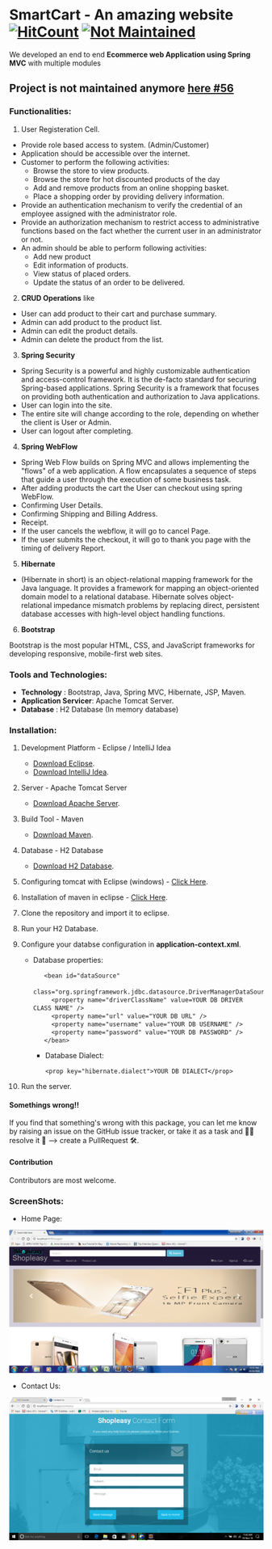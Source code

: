 # SmartCart - An amazing website [![HitCount](http://hits.dwyl.io/varunswing/SmartCart.svg)](http://hits.dwyl.io/varunswing/SmartCart) [![Not Maintained](https://img.shields.io/badge/Maintenance%20Level-Not%20Maintained-yellow.svg)](https://gist.github.com/cheerfulstoic/d107229326a01ff0f333a1d3476e068d)

We developed an end to end **Ecommerce web Application using Spring MVC** with multiple
modules

## Project is not maintained anymore [here #56](https://github.com/varunswing/SmartCart/issues/56#issue-606454548)

### Functionalities:

1. User Registeration Cell.

-   Provide role based access to system. (Admin/Customer)
-   Application should be accessible over the internet.
-   Customer to perform the following activities:
    -   Browse the store to view products.
    -   Browse the store for hot discounted products of the day
    -   Add and remove products from an online shopping basket.
    -   Place a shopping order by providing delivery information.
-   Provide an authentication mechanism to verify the credential of an employee assigned with the administrator role.
-   Provide an authorization mechanism to restrict access to administrative functions based on the fact whether the current user in an administrator or not.
-   An admin should be able to perform following activities:
    -   Add new product
    -   Edit information of products.
    -   View status of placed orders.
    -   Update the status of an order to be delivered.

2. **CRUD Operations** like

-   User can add product to their cart and purchase summary.
-   Admin can add product to the product list.
-   Admin can edit the product details.
-   Admin can delete the product from the list.

3. **Spring Security**

-   Spring Security is a powerful and highly customizable authentication and access-control framework. It is the de-facto standard for securing Spring-based applications. Spring Security is a framework that focuses on providing both authentication and authorization to Java applications.
-   User can login into the site.
-   The entire site will change according to the role, depending on whether the client is User or Admin.
-   User can logout after completing.

4. **Spring WebFlow**

-   Spring Web Flow builds on Spring MVC and allows implementing the "flows" of a web application. A flow encapsulates a sequence of steps that guide a user through the execution of some business task.
-   After adding products the cart the User can checkout using spring WebFlow.
-   Confirming User Details.
-   Confirming Shipping and Billing Address.
-   Receipt.
-   If the user cancels the webflow, it will go to cancel Page.
-   If the user submits the checkout, it will go to thank you page with the timing of delivery Report.

5. **Hibernate**

-   (Hibernate in short) is an object-relational mapping framework for the Java language. It provides a framework for mapping an object-oriented domain model to a relational database. Hibernate solves object-relational impedance mismatch problems by replacing direct, persistent database accesses with high-level object handling functions.

6. **Bootstrap**

Bootstrap is the most popular HTML, CSS, and JavaScript frameworks for developing responsive, mobile-first web sites.

### Tools and Technologies:

-   **Technology** : Bootstrap, Java, Spring MVC, Hibernate, JSP, Maven.
-   **Application Servicer**: Apache Tomcat Server.
-   **Database** : H2 Database (In memory database)

### Installation:

1.  Development Platform - Eclipse / IntelliJ Idea
    -   [Download Eclipse](https://www.eclipse.org/downloads/packages/eclipse-ide-java-ee-developers/mars2).
    -   [Download IntelliJ Idea](https://www.jetbrains.com/idea/download/#section=windows).
2.  Server - Apache Tomcat Server

    -   [Download Apache Server](https://tomcat.apache.org/download-70.cgi).

3.  Build Tool - Maven

    -   [Download Maven](https://maven.apache.org/download.cgi).

4.  Database - H2 Database

    -   [Download H2 Database](http://www.h2database.com/html/download.html).

5.  Configuring tomcat with Eclipse (windows) - [Click Here](https://javatutorial.net/run-tomcat-from-eclipse).

6.  Installation of maven in eclipse - [Click Here](https://stackoverflow.com/questions/8620127/maven-in-eclipse-step-by-step-installation).

7.  Clone the repository and import it to eclipse.

8.  Run your H2 Database.

9.  Configure your databse configuration in **application-context.xml**.

    -   Database properties:

           <!-- database properties DataSource -->

               <bean id="dataSource"
                 class="org.springframework.jdbc.datasource.DriverManagerDataSource">
                 <property name="driverClassName" value=YOUR DB DRIVER CLASS NAME" />
                 <property name="url" value="YOUR DB URL" />
                 <property name="username" value="YOUR DB USERNAME" />
                 <property name="password" value="YOUR DB PASSWORD" />
               </bean>

        -   Database Dialect:

                <prop key="hibernate.dialect">YOUR DB DIALECT</prop>

10. Run the server.

#### Somethings wrong!!

If you find that something's wrong with this package, you can let me know by raising an issue on the GitHub issue tracker,
or take it as a task and 🧑‍💻 resolve it 💪 --> create a PullRequest 🛠.

#### Contribution

Contributors are most welcome.

### ScreenShots:

-   Home Page:

![Alt text](https://github.com/varunswing/SmartCart/blob/master/src/main/webapp/WEB-INF/resource/images/screenshots/Home.jpg 'Home Page')

-   Contact Us:

![Alt text](https://github.com/varunswing/SmartCart/blob/master/src/main/webapp/WEB-INF/resource/images/screenshots/ContactUs.png)
